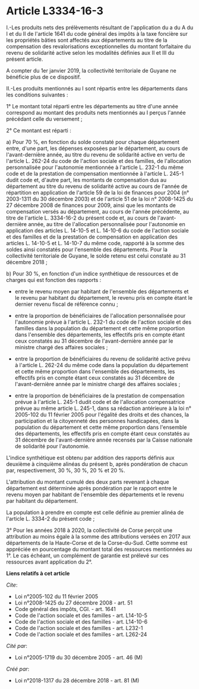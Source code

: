 # Article L3334-16-3

I.-Les produits nets des prélèvements résultant de l'application du a du A du I et du II de l'article 1641 du code général
des impôts à la taxe foncière sur les propriétés bâties sont affectés aux départements au titre de la compensation des
revalorisations exceptionnelles du montant forfaitaire du revenu de solidarité active selon les modalités définies aux II et
III du présent article.

A compter du 1er janvier 2019, la collectivité territoriale de Guyane ne bénéficie plus de ce dispositif.

II.-Les produits mentionnés au I sont répartis entre les départements dans les conditions suivantes :

1° Le montant total réparti entre les départements au titre d'une année correspond au montant des produits nets mentionnés au
I perçus l'année précédant celle du versement ;

2° Ce montant est réparti :

a) Pour 70 %, en fonction du solde constaté pour chaque département entre, d'une part, les dépenses exposées par le
département, au cours de l'avant-dernière année, au titre du revenu de solidarité active en vertu de l'article L. 262-24 du
code de l'action sociale et des familles, de l'allocation personnalisée pour l'autonomie mentionnée à l'article L. 232-1 du
même code et de la prestation de compensation mentionnée à l'article L. 245-1 dudit code et, d'autre part, les montants de
compensation dus au département au titre du revenu de solidarité active au cours de l'année de répartition en application de
l'article 59 de la loi de finances pour 2004 (n° 2003-1311 du 30 décembre 2003) et de l'article 51 de la loi n° 2008-1425 du
27 décembre 2008 de finances pour 2009, ainsi que les montants de compensation versés au département, au cours de l'année
précédente, au titre de l'article L. 3334-16-2 du présent code et, au cours de l'avant-dernière année, au titre de
l'allocation personnalisée pour l'autonomie en application des articles L. 14-10-5 et L. 14-10-6 du code de l'action sociale
et des familles et de la prestation de compensation en application des articles L. 14-10-5 et L. 14-10-7 du même code,
rapporté à la somme des soldes ainsi constatés pour l'ensemble des départements. Pour la collectivité territoriale de Guyane,
le solde retenu est celui constaté au 31 décembre 2018 ;

b) Pour 30 %, en fonction d'un indice synthétique de ressources et de charges qui est fonction des rapports :

- entre le revenu moyen par habitant de l'ensemble des départements et le revenu par habitant du département, le revenu pris
en compte étant le dernier revenu fiscal de référence connu ;

- entre la proportion de bénéficiaires de l'allocation personnalisée pour l'autonomie prévue à l'article L. 232-1 du code de
l'action sociale et des familles dans la population du département et cette même proportion dans l'ensemble des départements,
les effectifs pris en compte étant ceux constatés au 31 décembre de l'avant-dernière année par le ministre chargé des
affaires sociales ;

- entre la proportion de bénéficiaires du revenu de solidarité active prévu à l'article L. 262-24 du même code dans la
population du département et cette même proportion dans l'ensemble des départements, les effectifs pris en compte étant ceux
constatés au 31 décembre de l'avant-dernière année par le ministre chargé des affaires sociales ;

- entre la proportion de bénéficiaires de la prestation de compensation prévue à l'article L. 245-1 dudit code et de
l'allocation compensatrice prévue au même article L. 245-1, dans sa rédaction antérieure à la loi n° 2005-102 du 11 février
2005 pour l'égalité des droits et des chances, la participation et la citoyenneté des personnes handicapées, dans la
population du département et cette même proportion dans l'ensemble des départements, les effectifs pris en compte étant ceux
constatés au 31 décembre de l'avant-dernière année recensés par la Caisse nationale de solidarité pour l'autonomie.

L'indice synthétique est obtenu par addition des rapports définis aux deuxième à cinquième alinéas du présent b, après
pondération de chacun par, respectivement, 30 %, 30 %, 20 % et 20 %.

L'attribution du montant cumulé des deux parts revenant à chaque département est déterminée après pondération par le rapport
entre le revenu moyen par habitant de l'ensemble des départements et le revenu par habitant du département.

La population à prendre en compte est celle définie au premier alinéa de l'article L. 3334-2 du présent code ;

3° Pour les années 2018 à 2020, la collectivité de Corse perçoit une attribution au moins égale à la somme des attributions
versées en 2017 aux départements de la Haute-Corse et de la Corse-du-Sud. Cette somme est appréciée en pourcentage du montant
total des ressources mentionnées au 1°. Le cas échéant, un complément de garantie est prélevé sur ces ressources avant
application du 2°.

**Liens relatifs à cet article**

_Cite_:

  - Loi n°2005-102 du 11 février 2005
  - Loi n°2008-1425 du 27 décembre 2008 - art. 51
  - Code général des impôts, CGI. - art. 1641
  - Code de l'action sociale et des familles - art. L14-10-5
  - Code de l'action sociale et des familles - art. L14-10-6
  - Code de l'action sociale et des familles - art. L232-1
  - Code de l'action sociale et des familles - art. L262-24

_Cité par_:

  - Loi n°2005-1719 du 30 décembre 2005 - art. 46 (M)

_Créé par_:

  - Loi n°2018-1317 du 28 décembre 2018 - art. 81 (M)
